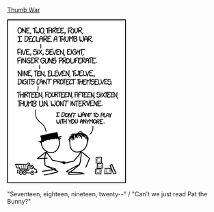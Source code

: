 [Thumb War](https://xkcd.com/1753)

![Thumb War](./random_comic.png)

"Seventeen, eighteen, nineteen, twenty--" / "Can't we just read Pat the Bunny?"

